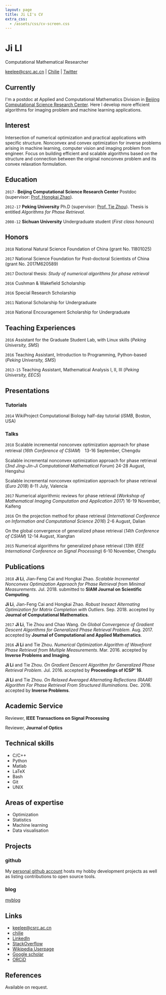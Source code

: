 ```yaml
---
layout: page
title: Ji LI's CV
extra_css: 
  - /assets/css/cv-screen.css
---
```

# Ji LI
Computational Mathematical Researcher

<div id="webaddress">
<a href="mailto:keelee@csrc.ac.cn">keelee@csrc.ac.cn</a>
|
<i class="fa fa-github"></i> <a href="http://github.com/blmoore">Chilie</a>
|
<i class="fa fa-twitter"></i> <a href="http://twitter.com/benjaminlmoore">Twitter</a>
</div>

<!-- -->
## Currently

I'm a postdoc at Applied and Computational Mathematics Division in  [Beijing Computational Science Research Center](http://www.csrc.ac.cn/). Here I develop more efficient algorithms for imaging problem and machine learning applications.

## Interest

Intersection of numerical optimization and practical applications with specific structure. Nonconvex and convex optimization for inverse problems arising in machine learning, computer vision and imaging problem from engineer. Focus on building efficient and scalable algorithms based on the structure and connection between the original nonconvex problem and its convex relaxation formulation.

## Education

`2017-`
__Beijing Computational Science Research Center__ Postdoc (supervisor: [Prof. Hongkai Zhao](https://www.math.uci.edu/~zhao)). 

`2012-17`
__Peking University__ Ph.D (supervisor: [Prof. Tie Zhou](dsec.pku.edu.cn/en/tzhou.htm)). Thesis is entitled _Algorithms for Phase Retrieval_.

`2008-12`
__Sichuan University__ Undergraduate student (_First class honours_)

## Honors

`2018`
National Natural Science Foundation of China (grant No. 11801025)

`2017`
National Science Foundation for Post-doctoral Scientists of China (grant No. 2017M620589)

`2017`
Doctoral thesis: _Study of numerical algorithms for phase retrieval_

`2016`
Cushman & Wakefield Scholarship

`2016`
Special Research Scholarship

`2011`
National Scholarship for Undergraduate

`2010`
National Encouragement Scholarship for Undergraduate

## Teaching Experiences

`2016`
Assistant for the Graduate Student Lab, with Linux skills (_Peking University, SMS_)

`2016`
Teaching Assistant, Introduction to Programming, Python-based (_Peking University, SMS_)

`2013-15`
Teaching Assistant, Mathematical Analysis I, II, III (_Peking University, EECS_)

## Presentations

### Tutorials

`2014`
WikiProject Computational Biology half-day tutorial (_ISMB_, Boston, USA)

### Talks

`2018`
Scalable incremental nonconvex optimization approach for phase retrieval (_16th Conference of CSIAM_)　13-16 September, Chengdu

Scalable incremental nonconvex optimization approach for phase retrieval (_3nd Jing-Jin-Ji Computational Mathematical Forum_) 24-28 August, Hengshui

Scalable incremental nonconvex optimization approach for phase retrieval (_Euro 2018_) 8-11 July, Valencia

`2017`
Numerical algorithmic reviews for phase retrieval (_Workshop of Mathematical Imaging Computation and Application 2017_) 16-19 November, Kaifeng

`2016`
On the projection method for phase retrieval (_International Conference on Information and Computational Science 2016_) 2-6 August, Dalian

On the global convergence of generalized phase retrieval (_14th Conference of CSIAM_) 12-14 August, Xiangtan

`2015`
Numerical algorithms for generalized phase retrieval (_13th IEEE International Conference on Signal Processing_) 6-10 November, Chengdu

## Publications

<!-- ### Journals -->
`2018`
__Ji Li__, Jian-Feng Cai and Hongkai Zhao. _Scalable Incremental Nonconvex Optimization Approach for Phase Retrieval from Minimal Measurements_. Jul. 2018. submitted to __SIAM Journal on Scientific Computing__.

__Ji Li__, Jian-Feng Cai and Hongkai Zhao. _Robust Inexact Alternating Optimization for Matrix Completion with Outliers_. Sep. 2018. accepted by __Journal of Computational Mathematics__.

`2017`
__Ji Li__, Tie Zhou and Chao Wang. _On Global Convergence of Gradient Descent Algorithms for Generalized Phase Retrieval Problem_. Aug. 2017. accepted by __Journal of Computational and Applied Mathematics__.

`2016`
__Ji Li__ and Tie Zhou. _Numerical Optimization Algorithm of Wavefront Phase Retrieval from Multiple Measurements_. Mar. 2016. accepted by __Inverse Problems and Imaging__.

__Ji Li__ and Tie Zhou. _On Gradient Descent Algorithm for Generalized Phase Retrieval Problem_. Jul. 2016. accepted by __Proceedings of ICSP’ 16__.

__Ji Li__ and Tie Zhou. _On Relaxed Averaged Alternating Reflections (RAAR) Algorithm For Phase Retrieval From Structured Illuminations_. Dec. 2016. accepted by __Inverse Problems__.

## Academic Service

Reviewer, __IEEE Transactions on Signal Processing__

Reviewer, __Journal of Optics__

## Technical skills

* C/C++
* Python
* Matlab
* LaTeX
* Bash
* Git
* UNIX

## Areas of expertise

* Optimization
* Statistics
* Machine learning
* Data visualisation

## Projects

### github

My [personal github account](https://github.com/chilie) hosts my hobby development projects as well as listing contributions to open source tools. 

### blog

[myblog](https://chilie.github.io)



## Links

<!-- fa are fontawesome, ai are academicons -->
* <i class="fa fa-envelope"></i> <a href="mailto:keelee@csrc.ac.cn">keelee@csrc.ac.cn</a><br />
* <i class="fa fa-github"></i> <a href="http://github.com/chilie">chilie</a><br />
* <i class="fa fa-linkedin"></i> <a href="https://www.linkedin.com/in/blmoore/">LinkedIn</a>
* <i class="fa fa-stack-overflow"></i> <a href="http://stackoverflow.com/users/1274516/blmoore">StackOverflow</a>
* <i class="fa fa-wikipedia"></i> <a href="https://en.wikipedia.org/wiki/User:Ben_Moore">Wikipedia Userpage</a><br />
* <i class="ai ai-google-scholar"></i> <a href="http://scholar.google.com/citations?user=YMxsGpsAAAAJ">Google scholar</a>
* <i class="ai ai-orcid"></i> <a href="https://orcid.org/0000-0002-4074-1933">ORCiD</a>

## References

Available on request.

<!-- ### Footer

Last updated: May 2013 -->
